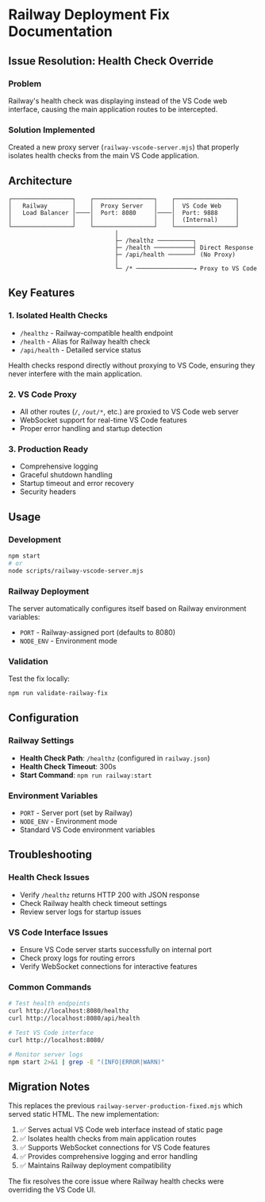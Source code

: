 # Railway Deployment Fix Documentation

## Issue Resolution: Health Check Override

### Problem
Railway's health check was displaying instead of the VS Code web interface, causing the main application routes to be intercepted.

### Solution Implemented
Created a new proxy server (`railway-vscode-server.mjs`) that properly isolates health checks from the main VS Code application.

## Architecture

```
┌─────────────────┐    ┌─────────────────┐    ┌─────────────────┐
│   Railway       │    │  Proxy Server   │    │  VS Code Web    │
│   Load Balancer │────│  Port: 8080     │────│  Port: 9888     │
│                 │    │                 │    │  (Internal)     │
└─────────────────┘    └─────────────────┘    └─────────────────┘
                              │
                              ├─ /healthz ──────────┐
                              ├─ /health ───────────┤ Direct Response
                              ├─ /api/health ───────┘ (No Proxy)
                              │
                              └─ /* ────────────────→ Proxy to VS Code
```

## Key Features

### 1. Isolated Health Checks
- `/healthz` - Railway-compatible health endpoint
- `/health` - Alias for Railway health check
- `/api/health` - Detailed service status

Health checks respond directly without proxying to VS Code, ensuring they never interfere with the main application.

### 2. VS Code Proxy
- All other routes (`/`, `/out/*`, etc.) are proxied to VS Code web server
- WebSocket support for real-time VS Code features
- Proper error handling and startup detection

### 3. Production Ready
- Comprehensive logging
- Graceful shutdown handling
- Startup timeout and error recovery
- Security headers

## Usage

### Development
```bash
npm start
# or
node scripts/railway-vscode-server.mjs
```

### Railway Deployment
The server automatically configures itself based on Railway environment variables:
- `PORT` - Railway-assigned port (defaults to 8080)
- `NODE_ENV` - Environment mode

### Validation
Test the fix locally:
```bash
npm run validate-railway-fix
```

## Configuration

### Railway Settings
- **Health Check Path**: `/healthz` (configured in `railway.json`)
- **Health Check Timeout**: 300s
- **Start Command**: `npm run railway:start`

### Environment Variables
- `PORT` - Server port (set by Railway)
- `NODE_ENV` - Environment mode
- Standard VS Code environment variables

## Troubleshooting

### Health Check Issues
- Verify `/healthz` returns HTTP 200 with JSON response
- Check Railway health check timeout settings
- Review server logs for startup issues

### VS Code Interface Issues
- Ensure VS Code server starts successfully on internal port
- Check proxy logs for routing errors
- Verify WebSocket connections for interactive features

### Common Commands
```bash
# Test health endpoints
curl http://localhost:8080/healthz
curl http://localhost:8080/api/health

# Test VS Code interface
curl http://localhost:8080/

# Monitor server logs
npm start 2>&1 | grep -E "(INFO|ERROR|WARN)"
```

## Migration Notes

This replaces the previous `railway-server-production-fixed.mjs` which served static HTML. The new implementation:

1. ✅ Serves actual VS Code web interface instead of static page
2. ✅ Isolates health checks from main application routes  
3. ✅ Supports WebSocket connections for VS Code features
4. ✅ Provides comprehensive logging and error handling
5. ✅ Maintains Railway deployment compatibility

The fix resolves the core issue where Railway health checks were overriding the VS Code UI.